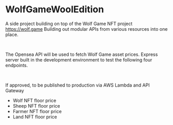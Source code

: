# WolfGameWoolEdition
A side project building on top of the Wolf Game NFT project https://wolf.game
Building out modular APIs from various resources into one place. 

<br />

The Opensea API will be used to fetch Wolf Game asset prices. Express server built in the development environment to test the following four endpoints. 

<br />

If approved, to be published to production via AWS Lambda and API Gateway
- Wolf NFT floor price
- Sheep NFT floor price
- Farmer NFT floor price
- Land NFT floor price